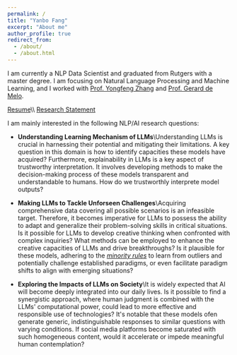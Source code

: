 ```yaml
---
permalink: /
title: "Yanbo Fang"
excerpt: "About me"
author_profile: true
redirect_from: 
  - /about/
  - /about.html
---
```


I am currently a NLP Data Scientist and graduated from Rutgers with a master degree. I am focusing on Natural Language Processing and Machine Learning, and I worked with [Prof. Yongfeng Zhang](http://yongfeng.me/) and [Prof. Gerard de Melo](http://gerard.demelo.org/index.html#).

[Resume]([https://drive.google.com/file/d/1_YvS4Oyel2ecMTyolz1GKGR5OLhE86yl/view?usp=sharing](https://drive.google.com/file/d/1SmIAPy-wDFSG7H1snNGmqJtuWjkaPmpI/view?usp=drive_link))\\
[Research Statement](https://drive.google.com/file/d/1Ith3j3El0XQ7mVyEgQBEgkMtMC7u1XXf/view?usp=sharing)

I am mainly interested in the following NLP/AI research questions:
* **Understanding Learning Mechanism of LLMs**\\Understanding LLMs is crucial in harnessing their potential and mitigating their limitations. A key question in this domain is how to identify capacities these models have acquired? Furthermore, explainability in LLMs is a key aspect of trustworthy interpretation. It involves developing methods to make the decision-making process of these models transparent and understandable to humans. How do we trustworthly interprete model outputs?

* **Making LLMs to Tackle Unforseen Challenges**\\Acquiring comprehensive data covering all possible scenarios is an infeasible target. Therefore, it becomes imperative for LLMs to possess the ability to adapt and generalize their problem-solving skills in critical situations. Is it possible for LLMs to develop creative thinking when confronted with complex inquiries? What methods can be employed to enhance the creative capacities of LLMs and drive breakthroughs? Is it plausible for these models, adhering to the [_minority rules_](https://en.wikipedia.org/wiki/Minoritarianism) to learn from outliers and potentially challenge established paradigms, or even facilitate paradigm shifts to align with emerging situations?

* **Exploring the Impacts of LLMs on Society**\\It is widely expected that AI will become deeply integrated into our daily lives. Is it possible to find a synergistic approach, where human judgment is combined with the LLMs' computational power, could lead to more effective and responsible use of technologies? It's notable that these models ofen generate generic, indistinguishable responses to similar questions with varying conditions. If social media platforms become saturated with such homogeneous content, would it accelerate or impede meaningful human contemplation?